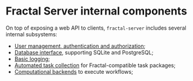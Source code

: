 # Fractal Server internal components

On top of exposing a web API to clients, `fractal-server` includes several internal subsystems:

* [User management, authentication and authorization](users.md);
* [Database interface](database_interface.md), supporting SQLite and PostgreSQL;
* [Basic logging](logs.md);
* [Automated task collection](task_collection.md) for Fractal-compatible task packages;
* [Computational backends](runners/index.md) to execute workflows;
